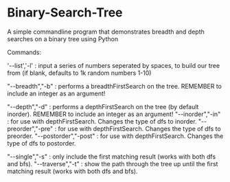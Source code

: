 # Binary-Search-Tree
A simple commandline program that demonstrates breadth and depth searches on a binary tree using Python

Commands:

'--list','-l' : input a series of numbers seperated by spaces, to build our tree from (if blank, defaults to 1k random numbers 1-10)
		
"--breadth","-b" : performs a breadthFirstSearch on the tree. REMEMBER to include an integer as an argument!
		
"--depth","-d" :  performs a depthFirstSearch on the tree (by default inorder). REMEMBER to include an integer as an argument!
"--inorder","-in" : for use with depthFirstSearch. Changes the type of dfs to inorder.
"--preorder","-pre" : for use with depthFirstSearch. Changes the type of dfs to preorder.
"--postorder","-post" : for use with depthFirstSearch. Changes the type of dfs to postorder.
		
"--single","-s" : only include the first matching result (works with both dfs and bfs).
"--traverse","-t" : show the path through the tree up until the first matching result (works with both dfs and bfs).
